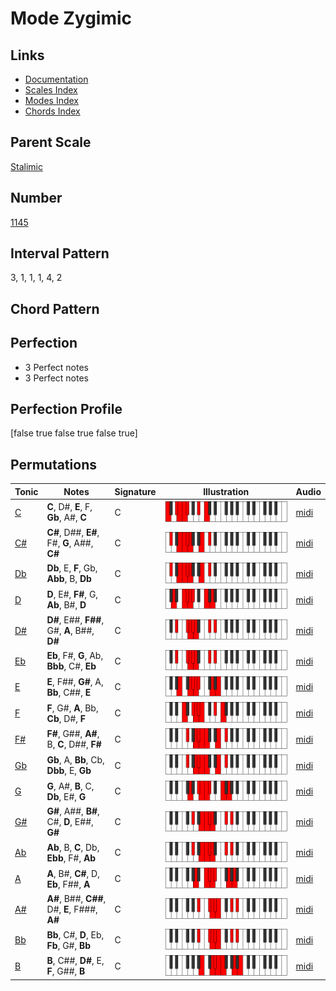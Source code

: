 # Mode Zygimic

## Links

- [Documentation](README.md)
- [Scales Index](Scales.md)
- [Modes Index](Modes.md)
- [Chords Index](Chords.md)

## Parent Scale

[Stalimic](ScaleStalimic.md)

## Number

[1145](https://ianring.com/musictheory/scales/1145)

## Interval Pattern

3, 1, 1, 1, 4, 2

## Chord Pattern



## Perfection

- 3 Perfect notes
- 3 Perfect notes

## Perfection Profile

[false true false true false true]

## Permutations

| Tonic | Notes | Signature | Illustration | Audio |
|-------|-------|-----------|--------------|-------|
| [C](ModeCNaturalZygimic.md) | **C**, D#, **E**, F, **Gb**, A#, **C** | C | ![CNaturalZygimic](ModeCNaturalZygimic.png) | [midi](https://github.com/edipermadi/music/blob/main/docs/ModeCNaturalZygimic.mid?raw=true) |
| [C#](ModeCSharpZygimic.md) | **C#**, D##, **E#**, F#, **G**, A##, **C#** | C | ![CSharpZygimic](ModeCSharpZygimic.png) | [midi](https://github.com/edipermadi/music/blob/main/docs/ModeCSharpZygimic.mid?raw=true) |
| [Db](ModeDFlatZygimic.md) | **Db**, E, **F**, Gb, **Abb**, B, **Db** | C | ![DFlatZygimic](ModeDFlatZygimic.png) | [midi](https://github.com/edipermadi/music/blob/main/docs/ModeDFlatZygimic.mid?raw=true) |
| [D](ModeDNaturalZygimic.md) | **D**, E#, **F#**, G, **Ab**, B#, **D** | C | ![DNaturalZygimic](ModeDNaturalZygimic.png) | [midi](https://github.com/edipermadi/music/blob/main/docs/ModeDNaturalZygimic.mid?raw=true) |
| [D#](ModeDSharpZygimic.md) | **D#**, E##, **F##**, G#, **A**, B##, **D#** | C | ![DSharpZygimic](ModeDSharpZygimic.png) | [midi](https://github.com/edipermadi/music/blob/main/docs/ModeDSharpZygimic.mid?raw=true) |
| [Eb](ModeEFlatZygimic.md) | **Eb**, F#, **G**, Ab, **Bbb**, C#, **Eb** | C | ![EFlatZygimic](ModeEFlatZygimic.png) | [midi](https://github.com/edipermadi/music/blob/main/docs/ModeEFlatZygimic.mid?raw=true) |
| [E](ModeENaturalZygimic.md) | **E**, F##, **G#**, A, **Bb**, C##, **E** | C | ![ENaturalZygimic](ModeENaturalZygimic.png) | [midi](https://github.com/edipermadi/music/blob/main/docs/ModeENaturalZygimic.mid?raw=true) |
| [F](ModeFNaturalZygimic.md) | **F**, G#, **A**, Bb, **Cb**, D#, **F** | C | ![FNaturalZygimic](ModeFNaturalZygimic.png) | [midi](https://github.com/edipermadi/music/blob/main/docs/ModeFNaturalZygimic.mid?raw=true) |
| [F#](ModeFSharpZygimic.md) | **F#**, G##, **A#**, B, **C**, D##, **F#** | C | ![FSharpZygimic](ModeFSharpZygimic.png) | [midi](https://github.com/edipermadi/music/blob/main/docs/ModeFSharpZygimic.mid?raw=true) |
| [Gb](ModeGFlatZygimic.md) | **Gb**, A, **Bb**, Cb, **Dbb**, E, **Gb** | C | ![GFlatZygimic](ModeGFlatZygimic.png) | [midi](https://github.com/edipermadi/music/blob/main/docs/ModeGFlatZygimic.mid?raw=true) |
| [G](ModeGNaturalZygimic.md) | **G**, A#, **B**, C, **Db**, E#, **G** | C | ![GNaturalZygimic](ModeGNaturalZygimic.png) | [midi](https://github.com/edipermadi/music/blob/main/docs/ModeGNaturalZygimic.mid?raw=true) |
| [G#](ModeGSharpZygimic.md) | **G#**, A##, **B#**, C#, **D**, E##, **G#** | C | ![GSharpZygimic](ModeGSharpZygimic.png) | [midi](https://github.com/edipermadi/music/blob/main/docs/ModeGSharpZygimic.mid?raw=true) |
| [Ab](ModeAFlatZygimic.md) | **Ab**, B, **C**, Db, **Ebb**, F#, **Ab** | C | ![AFlatZygimic](ModeAFlatZygimic.png) | [midi](https://github.com/edipermadi/music/blob/main/docs/ModeAFlatZygimic.mid?raw=true) |
| [A](ModeANaturalZygimic.md) | **A**, B#, **C#**, D, **Eb**, F##, **A** | C | ![ANaturalZygimic](ModeANaturalZygimic.png) | [midi](https://github.com/edipermadi/music/blob/main/docs/ModeANaturalZygimic.mid?raw=true) |
| [A#](ModeASharpZygimic.md) | **A#**, B##, **C##**, D#, **E**, F###, **A#** | C | ![ASharpZygimic](ModeASharpZygimic.png) | [midi](https://github.com/edipermadi/music/blob/main/docs/ModeASharpZygimic.mid?raw=true) |
| [Bb](ModeBFlatZygimic.md) | **Bb**, C#, **D**, Eb, **Fb**, G#, **Bb** | C | ![BFlatZygimic](ModeBFlatZygimic.png) | [midi](https://github.com/edipermadi/music/blob/main/docs/ModeBFlatZygimic.mid?raw=true) |
| [B](ModeBNaturalZygimic.md) | **B**, C##, **D#**, E, **F**, G##, **B** | C | ![BNaturalZygimic](ModeBNaturalZygimic.png) | [midi](https://github.com/edipermadi/music/blob/main/docs/ModeBNaturalZygimic.mid?raw=true) |
